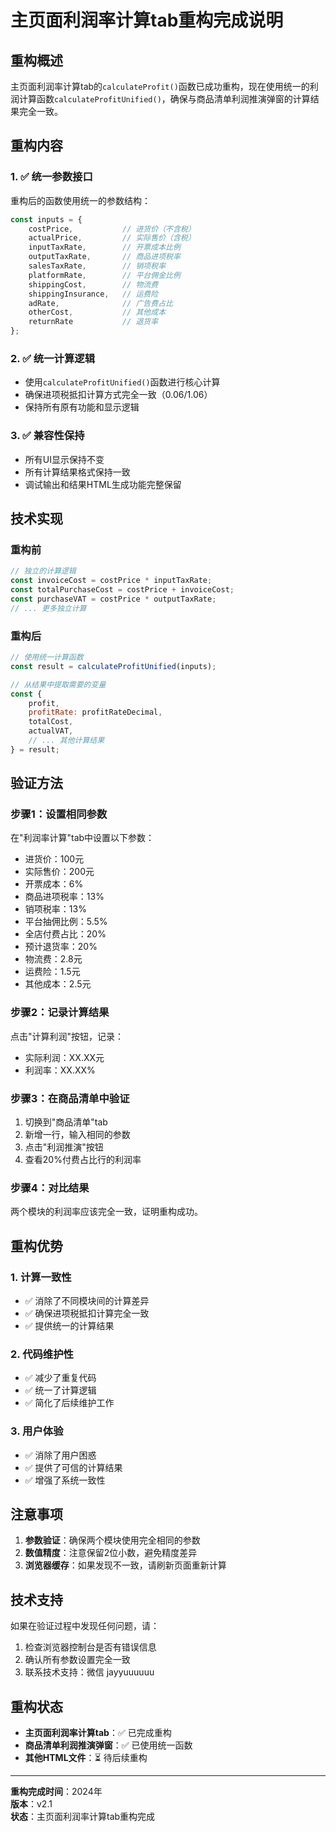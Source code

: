 # 主页面利润率计算tab重构完成说明

## 重构概述

主页面利润率计算tab的`calculateProfit()`函数已成功重构，现在使用统一的利润计算函数`calculateProfitUnified()`，确保与商品清单利润推演弹窗的计算结果完全一致。

## 重构内容

### 1. ✅ 统一参数接口
重构后的函数使用统一的参数结构：
```javascript
const inputs = {
    costPrice,           // 进货价（不含税）
    actualPrice,         // 实际售价（含税）
    inputTaxRate,        // 开票成本比例
    outputTaxRate,       // 商品进项税率
    salesTaxRate,        // 销项税率
    platformRate,        // 平台佣金比例
    shippingCost,        // 物流费
    shippingInsurance,   // 运费险
    adRate,              // 广告费占比
    otherCost,           // 其他成本
    returnRate           // 退货率
};
```

### 2. ✅ 统一计算逻辑
- 使用`calculateProfitUnified()`函数进行核心计算
- 确保进项税抵扣计算方式完全一致（0.06/1.06）
- 保持所有原有功能和显示逻辑

### 3. ✅ 兼容性保持
- 所有UI显示保持不变
- 所有计算结果格式保持一致
- 调试输出和结果HTML生成功能完整保留

## 技术实现

### 重构前
```javascript
// 独立的计算逻辑
const invoiceCost = costPrice * inputTaxRate;
const totalPurchaseCost = costPrice + invoiceCost;
const purchaseVAT = costPrice * outputTaxRate;
// ... 更多独立计算
```

### 重构后
```javascript
// 使用统一计算函数
const result = calculateProfitUnified(inputs);

// 从结果中提取需要的变量
const {
    profit,
    profitRate: profitRateDecimal,
    totalCost,
    actualVAT,
    // ... 其他计算结果
} = result;
```

## 验证方法

### 步骤1：设置相同参数
在"利润率计算"tab中设置以下参数：
- 进货价：100元
- 实际售价：200元
- 开票成本：6%
- 商品进项税率：13%
- 销项税率：13%
- 平台抽佣比例：5.5%
- 全店付费占比：20%
- 预计退货率：20%
- 物流费：2.8元
- 运费险：1.5元
- 其他成本：2.5元

### 步骤2：记录计算结果
点击"计算利润"按钮，记录：
- 实际利润：XX.XX元
- 利润率：XX.XX%

### 步骤3：在商品清单中验证
1. 切换到"商品清单"tab
2. 新增一行，输入相同的参数
3. 点击"利润推演"按钮
4. 查看20%付费占比行的利润率

### 步骤4：对比结果
两个模块的利润率应该完全一致，证明重构成功。

## 重构优势

### 1. 计算一致性
- ✅ 消除了不同模块间的计算差异
- ✅ 确保进项税抵扣计算完全一致
- ✅ 提供统一的计算结果

### 2. 代码维护性
- ✅ 减少了重复代码
- ✅ 统一了计算逻辑
- ✅ 简化了后续维护工作

### 3. 用户体验
- ✅ 消除了用户困惑
- ✅ 提供了可信的计算结果
- ✅ 增强了系统一致性

## 注意事项

1. **参数验证**：确保两个模块使用完全相同的参数
2. **数值精度**：注意保留2位小数，避免精度差异
3. **浏览器缓存**：如果发现不一致，请刷新页面重新计算

## 技术支持

如果在验证过程中发现任何问题，请：
1. 检查浏览器控制台是否有错误信息
2. 确认所有参数设置完全一致
3. 联系技术支持：微信 jayyuuuuuu

## 重构状态

- **主页面利润率计算tab**：✅ 已完成重构
- **商品清单利润推演弹窗**：✅ 已使用统一函数
- **其他HTML文件**：⏳ 待后续重构

---

**重构完成时间**：2024年  
**版本**：v2.1  
**状态**：主页面利润率计算tab重构完成
